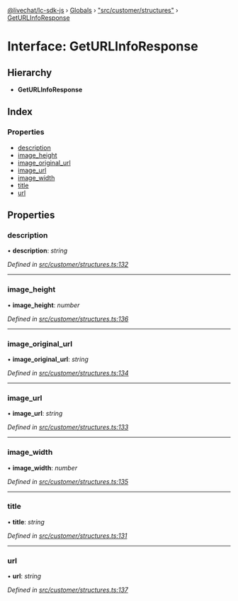 [@livechat/lc-sdk-js](../README.md) › [Globals](../globals.md) › ["src/customer/structures"](../modules/_src_customer_structures_.md) › [GetURLInfoResponse](_src_customer_structures_.geturlinforesponse.md)

# Interface: GetURLInfoResponse

## Hierarchy

* **GetURLInfoResponse**

## Index

### Properties

* [description](_src_customer_structures_.geturlinforesponse.md#description)
* [image_height](_src_customer_structures_.geturlinforesponse.md#image_height)
* [image_original_url](_src_customer_structures_.geturlinforesponse.md#image_original_url)
* [image_url](_src_customer_structures_.geturlinforesponse.md#image_url)
* [image_width](_src_customer_structures_.geturlinforesponse.md#image_width)
* [title](_src_customer_structures_.geturlinforesponse.md#title)
* [url](_src_customer_structures_.geturlinforesponse.md#url)

## Properties

###  description

• **description**: *string*

*Defined in [src/customer/structures.ts:132](https://github.com/livechat/lc-sdk-js/blob/e25bbbb/src/customer/structures.ts#L132)*

___

###  image_height

• **image_height**: *number*

*Defined in [src/customer/structures.ts:136](https://github.com/livechat/lc-sdk-js/blob/e25bbbb/src/customer/structures.ts#L136)*

___

###  image_original_url

• **image_original_url**: *string*

*Defined in [src/customer/structures.ts:134](https://github.com/livechat/lc-sdk-js/blob/e25bbbb/src/customer/structures.ts#L134)*

___

###  image_url

• **image_url**: *string*

*Defined in [src/customer/structures.ts:133](https://github.com/livechat/lc-sdk-js/blob/e25bbbb/src/customer/structures.ts#L133)*

___

###  image_width

• **image_width**: *number*

*Defined in [src/customer/structures.ts:135](https://github.com/livechat/lc-sdk-js/blob/e25bbbb/src/customer/structures.ts#L135)*

___

###  title

• **title**: *string*

*Defined in [src/customer/structures.ts:131](https://github.com/livechat/lc-sdk-js/blob/e25bbbb/src/customer/structures.ts#L131)*

___

###  url

• **url**: *string*

*Defined in [src/customer/structures.ts:137](https://github.com/livechat/lc-sdk-js/blob/e25bbbb/src/customer/structures.ts#L137)*
